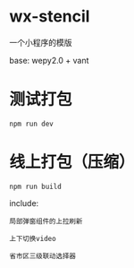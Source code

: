 # wx-stencil
一个小程序的模版

base: wepy2.0 + vant

# 测试打包
    npm run dev

# 线上打包（压缩）
    npm run build

include: 
    
    局部弹窗组件的上拉刷新
    
    上下切换video
    
    省市区三级联动选择器
